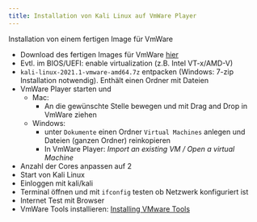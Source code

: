 ```yaml
---
title: Installation von Kali Linux auf VmWare Player
---
```


Installation von einem fertigen Image für VmWare

- Download des fertigen Images für VmWare [hier](https://www.kali.org/get-kali/#kali-virtual-machines)
- Evtl. im BIOS/UEFI:  enable virtualization (z.B. Intel VT-x/AMD-V)
- `kali-linux-2021.1-vmware-amd64.7z` entpacken (Windows: 7-zip Installation notwendig). Enthält einen Ordner mit Dateien
- VmWare Player starten und
  - Mac: 
    - An die gewünschte Stelle bewegen und mit Drag and Drop in VmWare ziehen
  - Windows: 
    - unter `Dokumente` einen Ordner `Virtual Machines` anlegen und Dateien (ganzen Ordner) reinkopieren
    - In VmWare Player: *Import an existing VM / Open a virtual Machine*
- Anzahl der Cores anpassen auf 2
- Start von Kali Linux
- Einloggen mit kali/kali
- Terminal öffnen und mit `ifconfig` testen ob Netzwerk konfiguriert ist
- Internet Test mit Browser
- VmWare Tools installieren: [Installing VMware Tools](https://www.kali.org/docs/virtualization/install-vmware-guest-tools/)


